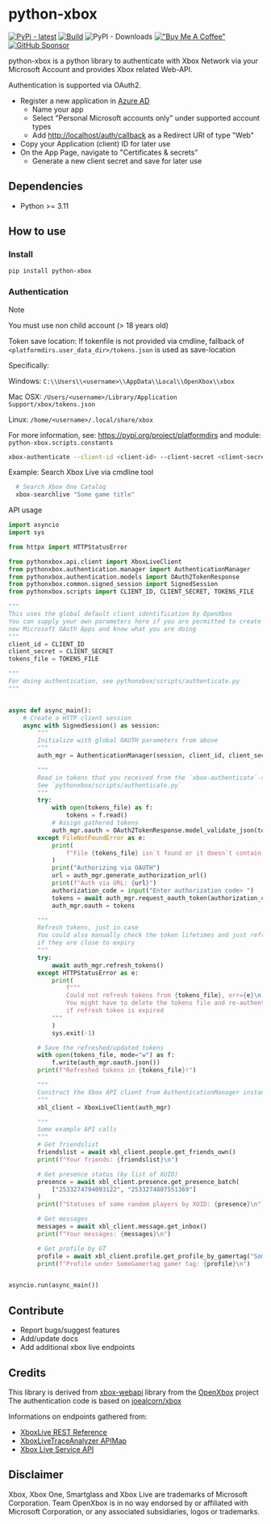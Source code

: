 # python-xbox

[![PyPi - latest](https://img.shields.io/pypi/v/python-xbox.svg)](https://pypi.python.org/pypi/python-xbox/)
[![Build](https://github.com/tr4nt0r/python-xbox/actions/workflows/build.yml/badge.svg)](https://github.com/tr4nt0r/python-xbox/actions/workflows/build.yml)
![PyPI - Downloads](https://img.shields.io/pypi/dm/python-xbox?style=flat&label=pypi%20downloads)
[!["Buy Me A Coffee"](https://img.shields.io/badge/-buy_me_a%C2%A0coffee-gray?logo=buy-me-a-coffee)](https://www.buymeacoffee.com/tr4nt0r)
[![GitHub Sponsor](https://img.shields.io/badge/GitHub-Sponsor-blue?logo=github)](https://github.com/sponsors/tr4nt0r)

python-xbox is a python library to authenticate with Xbox Network via your Microsoft Account and provides Xbox related Web-API.

Authentication is supported via OAuth2.

- Register a new application in [Azure AD](https://portal.azure.com/#blade/Microsoft_AAD_RegisteredApps/ApplicationsListBlade)
  - Name your app
  - Select "Personal Microsoft accounts only" under supported account types
  - Add <http://localhost/auth/callback> as a Redirect URI of type "Web"
- Copy your Application (client) ID for later use
- On the App Page, navigate to "Certificates & secrets"
  - Generate a new client secret and save for later use

## Dependencies

- Python >= 3.11

## How to use

### Install

```bash
pip install python-xbox
```

### Authentication

> [!NOTE]
> You must use non child account (> 18 years old)

Token save location: If tokenfile is not provided via cmdline, fallback of `<platformdirs.user_data_dir>/tokens.json` is used as save-location

Specifically:

Windows: `C:\\Users\\<username>\\AppData\\Local\\OpenXbox\\xbox`

Mac OSX: `/Users/<username>/Library/Application Support/xbox/tokens.json`

Linux: `/home/<username>/.local/share/xbox`

For more information, see: <https://pypi.org/project/platformdirs> and module: `python-xbox.scripts.constants`

```bash
xbox-authenticate --client-id <client-id> --client-secret <client-secret>
```

Example: Search Xbox Live via cmdline tool

```bash
  # Search Xbox One Catalog
  xbox-searchlive "Some game title"
```

API usage

```python
import asyncio
import sys

from httpx import HTTPStatusError

from pythonxbox.api.client import XboxLiveClient
from pythonxbox.authentication.manager import AuthenticationManager
from pythonxbox.authentication.models import OAuth2TokenResponse
from pythonxbox.common.signed_session import SignedSession
from pythonxbox.scripts import CLIENT_ID, CLIENT_SECRET, TOKENS_FILE

"""
This uses the global default client identification by OpenXbox
You can supply your own parameters here if you are permitted to create
new Microsoft OAuth Apps and know what you are doing
"""
client_id = CLIENT_ID
client_secret = CLIENT_SECRET
tokens_file = TOKENS_FILE

"""
For doing authentication, see pythonxbox/scripts/authenticate.py
"""


async def async_main():
    # Create a HTTP client session
    async with SignedSession() as session:
        """
        Initialize with global OAUTH parameters from above
        """
        auth_mgr = AuthenticationManager(session, client_id, client_secret, "")

        """
        Read in tokens that you received from the `xbox-authenticate`-script previously
        See `pythonxbox/scripts/authenticate.py`
        """
        try:
            with open(tokens_file) as f:
                tokens = f.read()
            # Assign gathered tokens
            auth_mgr.oauth = OAuth2TokenResponse.model_validate_json(tokens)
        except FileNotFoundError as e:
            print(
                f"File {tokens_file} isn`t found or it doesn`t contain tokens! err={e}"
            )
            print("Authorizing via OAUTH")
            url = auth_mgr.generate_authorization_url()
            print(f"Auth via URL: {url}")
            authorization_code = input("Enter authorization code> ")
            tokens = await auth_mgr.request_oauth_token(authorization_code)
            auth_mgr.oauth = tokens

        """
        Refresh tokens, just in case
        You could also manually check the token lifetimes and just refresh them
        if they are close to expiry
        """
        try:
            await auth_mgr.refresh_tokens()
        except HTTPStatusError as e:
            print(
                f"""
                Could not refresh tokens from {tokens_file}, err={e}\n
                You might have to delete the tokens file and re-authenticate 
                if refresh token is expired
            """
            )
            sys.exit(-1)

        # Save the refreshed/updated tokens
        with open(tokens_file, mode="w") as f:
            f.write(auth_mgr.oauth.json())
        print(f"Refreshed tokens in {tokens_file}!")

        """
        Construct the Xbox API client from AuthenticationManager instance
        """
        xbl_client = XboxLiveClient(auth_mgr)

        """
        Some example API calls
        """
        # Get friendslist
        friendslist = await xbl_client.people.get_friends_own()
        print(f"Your friends: {friendslist}\n")

        # Get presence status (by list of XUID)
        presence = await xbl_client.presence.get_presence_batch(
            ["2533274794093122", "2533274807551369"]
        )
        print(f"Statuses of some random players by XUID: {presence}\n")

        # Get messages
        messages = await xbl_client.message.get_inbox()
        print(f"Your messages: {messages}\n")

        # Get profile by GT
        profile = await xbl_client.profile.get_profile_by_gamertag("SomeGamertag")
        print(f"Profile under SomeGamertag gamer tag: {profile}\n")


asyncio.run(async_main())
```

## Contribute

- Report bugs/suggest features
- Add/update docs
- Add additional xbox live endpoints

## Credits

This library is derived from [xbox-webapi](https://github.com/OpenXbox/xbox-webapi-python) library from the [OpenXbox](https://github.com/openxbox) project
The authentication code is based on [joealcorn/xbox](https://github.com/joealcorn/xbox)

Informations on endpoints gathered from:

- [XboxLive REST Reference](https://docs.microsoft.com/en-us/windows/uwp/xbox-live/xbox-live-rest/atoc-xboxlivews-reference)
- [XboxLiveTraceAnalyzer APIMap](https://github.com/Microsoft/xbox-live-trace-analyzer/blob/master/Source/XboxLiveTraceAnalyzer.APIMap.csv)
- [Xbox Live Service API](https://github.com/Microsoft/xbox-live-api)

## Disclaimer

Xbox, Xbox One, Smartglass and Xbox Live are trademarks of Microsoft Corporation. Team OpenXbox is in no way endorsed by or affiliated with Microsoft Corporation, or any associated subsidiaries, logos or trademarks.
